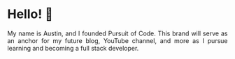 # Hello! 👋

<div align="justify">
    My name is Austin, and I founded Pursuit of Code. This brand will serve as an anchor for my future blog, YouTube channel, and more as I pursue learning and becoming a full stack developer.
</div>
